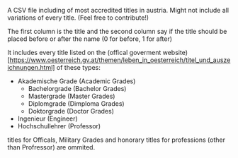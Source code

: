 A CSV file including of most accredited titles in austria. Might not include all variations of every title. (Feel free to contribute!)

The first column is the title and the second column say if the title should be placed before or after the name (0 for before, 1 for after)

It includes every title listed on the (offical goverment website)[https://www.oesterreich.gv.at/themen/leben_in_oesterreich/titel_und_auszeichnungen.html] of these types:

- Akademische Grade (Academic Grades)
    - Bachelorgrade (Bachelor Grades)
    - Mastergrade (Master Grades)
    - Diplomgrade (Dimploma Grades)
    - Doktorgrade (Doctor Grades)
- Ingenieur (Engineer)
- Hochschullehrer (Professor)

titles for Officals, Military Grades and honorary titles for professions (other than Profressor) are ommited.